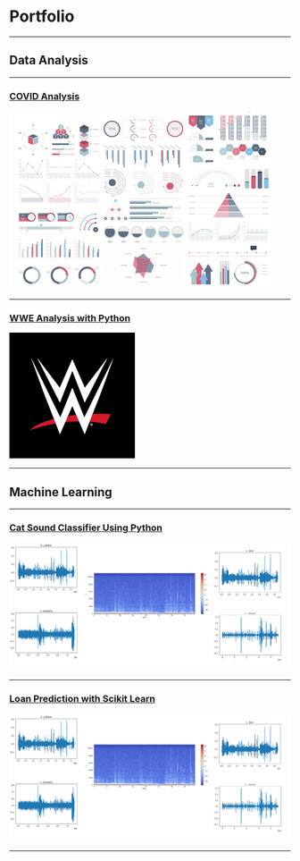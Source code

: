 # Portfolio

---

## Data Analysis 

---
### [COVID Analysis](/sample_page)
<img src="images/dummy_thumbnail.jpg?raw=true"/>

---
### [WWE Analysis with Python](https://github.com/kexantus/WWE)
<img src="project2_wwe/wwe.png"/>

---

## Machine Learning

---
### [Cat Sound Classifier Using Python](https://github.com/Fairfield-University-Hybrid-AI-Lab/felidetect)
<img src="project1_cat/waveforms.png"/>

---
### [Loan Prediction with Scikit Learn](https://github.com/kexantus/Loan)
<img src="project1_cat/waveforms.png"/>

---
